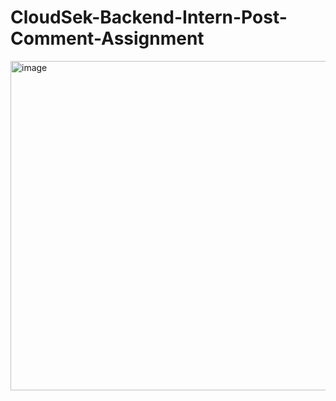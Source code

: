 # CloudSek-Backend-Intern-Post-Comment-Assignment

  <img width="527" alt="image" src="https://github.com/swamivikas/CloudSek-Backend-Intern-Post-Comment-Assignment/assets/108607735/95f2a8a7-bcf8-45c4-97f0-cfabb93d9e1e">

